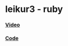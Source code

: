 # leikur3 - ruby

### [Video](https://youtu.be/-unob8hSw_U)

### [Code](https://github.com/bjornthor21/leikur3/tree/main/code)
